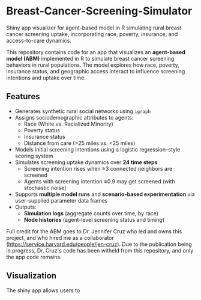 # Breast-Cancer-Screening-Simulator
Shiny app visualizer for agent-based model in R simulating rural breast cancer screening uptake, incorporating race, poverty, insurance, and access-to-care dynamics.  

This repository contains code for an app that visualizes an **agent-based model (ABM)** implemented in R to simulate breast cancer screening behaviors in rural populations. The model explores how race, poverty, insurance status, and geographic access interact to influence screening intentions and uptake over time.  

## Features
- Generates synthetic rural social networks using `igraph`
- Assigns sociodemographic attributes to agents:
  - Race (White vs. Racialized Minority)
  - Poverty status
  - Insurance status
  - Distance from care (>25 miles vs. <25 miles)
- Models initial screening intentions using a logistic regression–style scoring system
- Simulates screening uptake dynamics over **24 time steps**
  - Screening intention rises when ≥3 connected neighbors are screened
  - Agents with screening intention ≥0.9 may get screened (with stochastic noise)
- Supports **multiple model runs** and **scenario-based experimentation** via user-supplied parameter data frames
- Outputs:
  - **Simulation logs** (aggregate counts over time, by race)
  - **Node histories** (agent-level screening status and timing)
 
Full credit for the ABM goes to Dr. Jennifer Cruz who led and owns this project, and who hired me as a collaborator (https://service.harvard.edu/people/jen-cruz). Due to the publication being in progress, Dr. Cruz's code has been witheld from this repository, and only the app code remains.

## Visualization
The shiny app allows users to 
